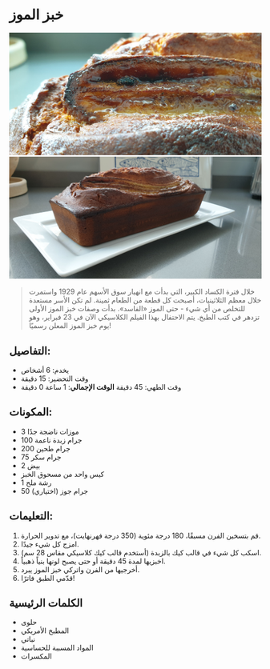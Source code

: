 # خبز الموز

![خبز الموز](https://github.com/anamorph/recettes/blob/main/photos/fr-dessert-banana_bread-01.jpg?raw=true)
![خبز الموز](https://github.com/anamorph/recettes/blob/main/photos/fr-dessert-banana_bread-02.jpg?raw=true)

> خلال فترة الكساد الكبير، التي بدأت مع انهيار سوق الأسهم عام 1929 واستمرت خلال معظم الثلاثينيات، أصبحت كل قطعة من الطعام ثمينة. لم تكن الأسر مستعدة للتخلص من أي شيء - حتى الموز «الفاسد». بدأت وصفات خبز الموز الأولى تزدهر في كتب الطبخ. يتم الاحتفال بهذا الفيلم الكلاسيكي الآن في 23 فبراير، وهو يوم خبز الموز المعلن رسميًا!

## التفاصيل:
* يخدم: 6 أشخاص
* وقت التحضير: 15 دقيقة
* وقت الطهي: 45 دقيقة
**الوقت الإجمالي**: 1 ساعة 0 دقيقة

## المكونات:
* 3 موزات ناضجة جدًا
* 100 جرام زبدة ناعمة
* 200 جرام طحين
* 75 جرام سكر
* 2 بيض
* كيس واحد من مسحوق الخبز
* 1 رشة ملح
* 50 جرام جوز (اختياري)

## التعليمات:
1. قم بتسخين الفرن مسبقًا، 180 درجة مئوية (350 درجة فهرنهايت)، مع تدوير الحرارة.
1. امزج كل شيء جيدًا.
1. اسكب كل شيء في قالب كيك بالزبدة (أستخدم قالب كيك كلاسيكي مقاس 28 سم).
1. اخبزيها لمدة 45 دقيقة أو حتى يصبح لونها بنياً ذهبياً.
1. أخرجيها من الفرن واتركي خبز الموز يبرد.
1. قدّمي الطبق فاترًا!

## الكلمات الرئيسية
* حلوى
* المطبخ الأمريكي
* نباتي
* المواد المسببة للحساسية
 * المكسرات